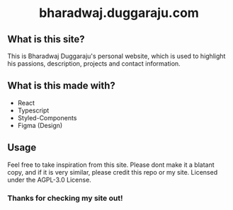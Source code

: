 <h1 align="center">bharadwaj.duggaraju.com</h1>

## What is this site?
This is Bharadwaj Duggaraju's personal website, which is used to highlight his passions, description, projects and contact information.

## What is this made with?
* React
* Typescript
* Styled-Components
* Figma (Design)

## Usage
Feel free to take inspiration from this site. Please dont make it a blatant copy, and if it is very similar, please credit this repo or my site. Licensed under the AGPL-3.0 License.

### Thanks for checking my site out!
